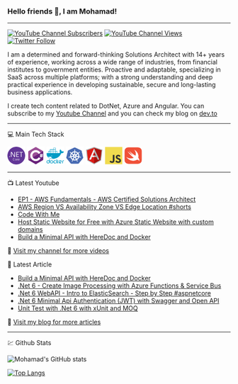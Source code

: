 ### Hello friends 👋, I am Mohamad!

---

[<img alt="YouTube Channel Subscribers" src="https://img.shields.io/youtube/channel/subscribers/UC9ao0wlk--d-bsjnCHBKDzA?style=social">](https://www.youtube.com/channel/UC9ao0wlk--d-bsjnCHBKDzA?sub_confirmation=1) [<img alt="YouTube Channel Views" src="https://img.shields.io/youtube/channel/views/UC9ao0wlk--d-bsjnCHBKDzA?style=social">](https://www.youtube.com/c/mohamadlawand) [<img alt="Twitter Follow" src="https://img.shields.io/twitter/follow/moe23?style=social">](https://twitter.com/Moe23)

I am a determined and forward-thinking Solutions Architect with 14+ years of experience, working across a wide range of industries, from financial institutes to government entities. Proactive and adaptable, specializing in SaaS across multiple platforms; with a strong understanding and deep practical experience in developing sustainable, secure and long-lasting business applications. 

I create tech content related to DotNet, Azure and Angular. You can subscribe to my [Youtube Channel](https://www.youtube.com/c/mohamadlawand) and you can check my blog on [dev.to](https://dev.to/moe23)

---
💻 Main Tech Stack

<img src="https://github.com/devicons/devicon/blob/master/icons/dotnetcore/dotnetcore-original.svg" alt="dotnet logo" width="40" height="40" /> <img src="https://github.com/devicons/devicon/blob/master/icons/csharp/csharp-original.svg" alt="csharp logo" width="40" height="40" /> <img src="https://github.com/devicons/devicon/blob/master/icons/docker/docker-plain-wordmark.svg" alt="csharp logo" width="40" height="40" /> <img src="https://github.com/devicons/devicon/blob/master/icons/kubernetes/kubernetes-plain.svg" alt="k8s logo" width="40" height="40" /> <img src="https://github.com/devicons/devicon/blob/master/icons/angularjs/angularjs-original.svg" alt="angular logo" width="40" height="40" /> <img src="https://github.com/devicons/devicon/blob/master/icons/javascript/javascript-original.svg" alt="JavaScript logo" width="40" height="40" /> <img src="https://github.com/devicons/devicon/blob/master/icons/swift/swift-original.svg" alt="swift logo" width="40" height="40" />

---
📺 Latest Youtube

<!-- YOUTUBE-VIDEOS-LIST:START -->
- [EP1 - AWS Fundamentals - AWS Certified Solutions Architect](https://www.youtube.com/watch?v=kQKwrNUr3mI)
- [AWS Region VS Availability Zone VS Edge Location #shorts](https://www.youtube.com/watch?v=1W68PKQUXZw)
- [Code With Me](https://www.youtube.com/watch?v=_EMgZwWhSlI)
- [Host Static Website for Free with Azure Static Website with custom domains](https://www.youtube.com/watch?v=aDXnWLWdH3o)
- [Build a Minimal API with HereDoc and Docker](https://www.youtube.com/watch?v=xo4eSOhHRaI)
<!-- YOUTUBE-VIDEOS-LIST:END -->

🔗 [Visit my channel for more videos](https://www.youtube.com/c/mohamadlawand)

📖 Latest Article

<!-- BLOG-POST-LIST:START -->
- [Build a Minimal API with HereDoc and Docker](https://dev.to/moe23/build-a-minimal-api-with-heredoc-and-docker-17h)
- [.Net 6 - Create Image Processing with Azure Functions &amp; Service Bus](https://dev.to/moe23/net-6-create-image-processing-with-azure-functions-service-bus-4a75)
- [.Net 6 WebAPI - Intro to ElasticSearch - Step by Step #aspnetcore](https://dev.to/moe23/net-6-webapi-intro-to-elasticsearch-step-by-step-aspnetcore-2af2)
- [.Net 6 Minimal Api Authentication &lpar;JWT&rpar; with Swagger and Open API](https://dev.to/moe23/net-6-minimal-api-authentication-jwt-with-swagger-and-open-api-2chh)
- [Unit Test with .Net 6 with xUnit and MOQ](https://dev.to/moe23/learn-unit-test-with-net-6-with-xunit-and-moq-k9i)
<!-- BLOG-POST-LIST:END -->

🔗 [Visit my blog for more articles](https://dev.to/moe23)

---
💹 Github Stats

![Mohamad's GitHub stats](https://github-readme-stats.vercel.app/api?username=mohamadlawand087&show_icons=true&theme=radical)

[![Top Langs](https://github-readme-stats.vercel.app/api/top-langs/?username=mohamadlawand087&theme=radical)](https://github.com/anuraghazra/github-readme-stats)

<!--
**mohamadlawand087/mohamadlawand087** is a ✨ _special_ ✨ repository because its `README.md` (this file) appears on your GitHub profile.

Here are some ideas to get you started:

- 🔭 I’m currently working on ...
- 🌱 I’m currently learning ...
- 👯 I’m looking to collaborate on ...
- 🤔 I’m looking for help with ...
- 💬 Ask me about ...
- 📫 How to reach me: ...
- 😄 Pronouns: ...
- ⚡ Fun fact: ...
-->
